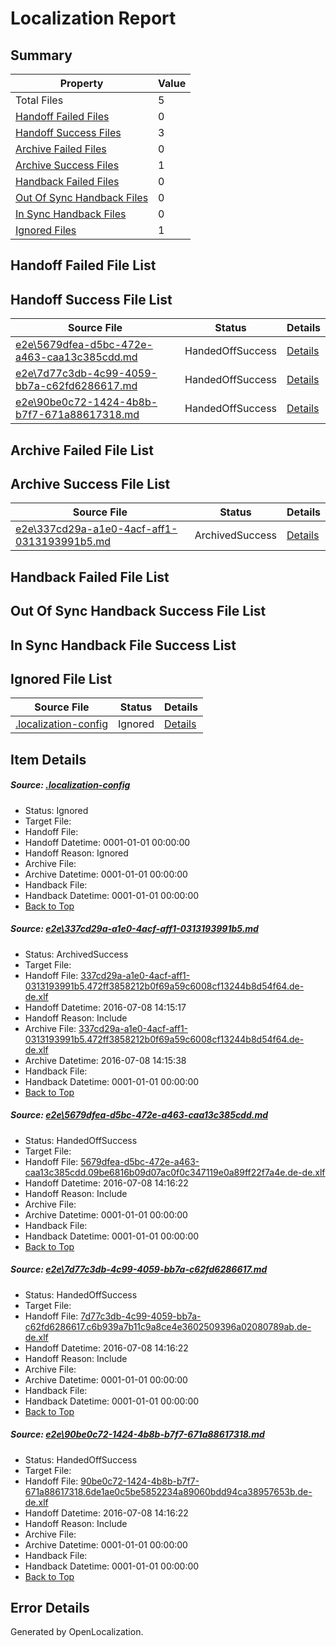 # <a name='report-top'></a> Localization Report

## Summary
 Property | Value 
 -------- | ----- 
 Total Files | 5
[ Handoff Failed Files ](#handoff-failed-list)| 0
[ Handoff Success Files ](#handoff-success-list)| 3
[ Archive Failed Files ](#archive-failed-list)| 0
[ Archive Success Files ](#archive-success-list)| 1
[ Handback Failed Files ](#handback-failed-list)| 0
[ Out Of Sync Handback Files ](#outofsync-handback-success-list)| 0
[ In Sync Handback Files ](#insync-handback-success-list)| 0
[ Ignored Files ](#ignored-list)| 1

## <a name='handoff-failed-list'></a> Handoff Failed File List

## <a name='handoff-success-list'></a> Handoff Success File List
 Source File | Status | Details 
 ----------- | ------ | ------- 
 [e2e\5679dfea-d5bc-472e-a463-caa13c385cdd.md](https://github.com/OpenLocalizationTestOrg/oltest/blob/564221a96af7693e17abb80f856feb46bc095b93/e2e/5679dfea-d5bc-472e-a463-caa13c385cdd.md) | HandedOffSuccess | [Details](#2c1cb3697660c4200a0cc9a2ca655eff059a3f782)
 [e2e\7d77c3db-4c99-4059-bb7a-c62fd6286617.md](https://github.com/OpenLocalizationTestOrg/oltest/blob/355fe5114812ed0daf4edc6f6a1b2c70aba85e3a/e2e/7d77c3db-4c99-4059-bb7a-c62fd6286617.md) | HandedOffSuccess | [Details](#b00d931aeed792bd95a0a5799a7a19a842447f4f3)
 [e2e\90be0c72-1424-4b8b-b7f7-671a88617318.md](https://github.com/OpenLocalizationTestOrg/oltest/blob/564221a96af7693e17abb80f856feb46bc095b93/e2e/90be0c72-1424-4b8b-b7f7-671a88617318.md) | HandedOffSuccess | [Details](#8d1fc6eadf0857e3c0b95986c64f9dfa17299c344)

## <a name='archive-failed-list'></a> Archive Failed File List

## <a name='archive-success-list'></a> Archive Success File List
 Source File | Status | Details 
 ----------- | ------ | ------- 
 [e2e\337cd29a-a1e0-4acf-aff1-0313193991b5.md](https://github.com/OpenLocalizationTestOrg/oltest/blob/07934061a389a40ccf0d7be10ef05e95930d9cc5/e2e/337cd29a-a1e0-4acf-aff1-0313193991b5.md) | ArchivedSuccess | [Details](#687449d88e545a4c8554871c6af3585986bc6e031)

## <a name='handback-failed-list'></a> Handback Failed File List

## <a name='outofsync-handback-success-list'></a> Out Of Sync Handback Success File List

## <a name='insync-handback-success-list'></a> In Sync Handback File Success List

## <a name='ignored-list'></a> Ignored File List
 Source File | Status | Details 
 ----------- | ------ | ------- 
 [.localization-config](https://github.com/OpenLocalizationTestOrg/oltest/blob/564221a96af7693e17abb80f856feb46bc095b93/.localization-config) | Ignored | [Details](#3d4f252ac210baf56311d7e97dcc2db10974dbd20)

## Item Details
##### <a name='3d4f252ac210baf56311d7e97dcc2db10974dbd20'></a> Source: [.localization-config](https://github.com/OpenLocalizationTestOrg/oltest/blob/564221a96af7693e17abb80f856feb46bc095b93/.localization-config)
* Status: Ignored
* Target File: 
* Handoff File: 
* Handoff Datetime: 0001-01-01 00:00:00
* Handoff Reason: Ignored
* Archive File: 
* Archive Datetime: 0001-01-01 00:00:00
* Handback File: 
* Handback Datetime: 0001-01-01 00:00:00
* [Back to Top](#report-top)

##### <a name='687449d88e545a4c8554871c6af3585986bc6e031'></a> Source: [e2e\337cd29a-a1e0-4acf-aff1-0313193991b5.md](https://github.com/OpenLocalizationTestOrg/oltest/blob/07934061a389a40ccf0d7be10ef05e95930d9cc5/e2e/337cd29a-a1e0-4acf-aff1-0313193991b5.md)
* Status: ArchivedSuccess
* Target File: 
* Handoff File: [337cd29a-a1e0-4acf-aff1-0313193991b5.472ff3858212b0f69a59c6008cf13244b8d54f64.de-de.xlf](https://github.com/OpenLocalizationTestOrg/olhandoff-e2e/blob/62e279a927e036c87df336ed96cb9d0d5325a4f9/ol-handoff/OpenLocalizationTestOrg/oltest-dede-fly/ci/ht/337cd29a-a1e0-4acf-aff1-0313193991b5.472ff3858212b0f69a59c6008cf13244b8d54f64.de-de.xlf)
* Handoff Datetime: 2016-07-08 14:15:17
* Handoff Reason: Include
* Archive File: [337cd29a-a1e0-4acf-aff1-0313193991b5.472ff3858212b0f69a59c6008cf13244b8d54f64.de-de.xlf](https://github.com/OpenLocalizationTestOrg/olhandoff-e2e/blob/c95d5b1fef2a2661f70ecb897b35cfef08acbbe4/ol-archive/OpenLocalizationTestOrg/oltest-dede-fly/ci/ht/337cd29a-a1e0-4acf-aff1-0313193991b5.472ff3858212b0f69a59c6008cf13244b8d54f64.de-de.xlf)
* Archive Datetime: 2016-07-08 14:15:38
* Handback File: 
* Handback Datetime: 0001-01-01 00:00:00
* [Back to Top](#report-top)

##### <a name='2c1cb3697660c4200a0cc9a2ca655eff059a3f782'></a> Source: [e2e\5679dfea-d5bc-472e-a463-caa13c385cdd.md](https://github.com/OpenLocalizationTestOrg/oltest/blob/564221a96af7693e17abb80f856feb46bc095b93/e2e/5679dfea-d5bc-472e-a463-caa13c385cdd.md)
* Status: HandedOffSuccess
* Target File: 
* Handoff File: [5679dfea-d5bc-472e-a463-caa13c385cdd.09be6816b09d07ac0f0c347119e0a89ff22f7a4e.de-de.xlf](https://github.com/OpenLocalizationTestOrg/olhandoff-e2e/blob/8f2752e9d2d6375c9b5e6e5f461a64af4741a628/ol-handoff/OpenLocalizationTestOrg/oltest-dede-fly/ci/5679dfea-d5bc-472e-a463-caa13c385cdd.09be6816b09d07ac0f0c347119e0a89ff22f7a4e.de-de.xlf)
* Handoff Datetime: 2016-07-08 14:16:22
* Handoff Reason: Include
* Archive File: 
* Archive Datetime: 0001-01-01 00:00:00
* Handback File: 
* Handback Datetime: 0001-01-01 00:00:00
* [Back to Top](#report-top)

##### <a name='b00d931aeed792bd95a0a5799a7a19a842447f4f3'></a> Source: [e2e\7d77c3db-4c99-4059-bb7a-c62fd6286617.md](https://github.com/OpenLocalizationTestOrg/oltest/blob/355fe5114812ed0daf4edc6f6a1b2c70aba85e3a/e2e/7d77c3db-4c99-4059-bb7a-c62fd6286617.md)
* Status: HandedOffSuccess
* Target File: 
* Handoff File: [7d77c3db-4c99-4059-bb7a-c62fd6286617.c6b939a7b11c9a8ce4e3602509396a02080789ab.de-de.xlf](https://github.com/OpenLocalizationTestOrg/olhandoff-e2e/blob/8f2752e9d2d6375c9b5e6e5f461a64af4741a628/ol-handoff/OpenLocalizationTestOrg/oltest-dede-fly/ci/7d77c3db-4c99-4059-bb7a-c62fd6286617.c6b939a7b11c9a8ce4e3602509396a02080789ab.de-de.xlf)
* Handoff Datetime: 2016-07-08 14:16:22
* Handoff Reason: Include
* Archive File: 
* Archive Datetime: 0001-01-01 00:00:00
* Handback File: 
* Handback Datetime: 0001-01-01 00:00:00
* [Back to Top](#report-top)

##### <a name='8d1fc6eadf0857e3c0b95986c64f9dfa17299c344'></a> Source: [e2e\90be0c72-1424-4b8b-b7f7-671a88617318.md](https://github.com/OpenLocalizationTestOrg/oltest/blob/564221a96af7693e17abb80f856feb46bc095b93/e2e/90be0c72-1424-4b8b-b7f7-671a88617318.md)
* Status: HandedOffSuccess
* Target File: 
* Handoff File: [90be0c72-1424-4b8b-b7f7-671a88617318.6de1ae0c5be5852234a89060bdd94ca38957653b.de-de.xlf](https://github.com/OpenLocalizationTestOrg/olhandoff-e2e/blob/8f2752e9d2d6375c9b5e6e5f461a64af4741a628/ol-handoff/OpenLocalizationTestOrg/oltest-dede-fly/ci/90be0c72-1424-4b8b-b7f7-671a88617318.6de1ae0c5be5852234a89060bdd94ca38957653b.de-de.xlf)
* Handoff Datetime: 2016-07-08 14:16:22
* Handoff Reason: Include
* Archive File: 
* Archive Datetime: 0001-01-01 00:00:00
* Handback File: 
* Handback Datetime: 0001-01-01 00:00:00
* [Back to Top](#report-top)


## Error Details

Generated by OpenLocalization.
